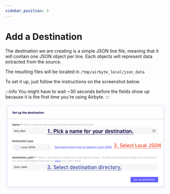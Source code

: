 ```yaml
---
sidebar_position: 3
---
```

# Add a Destination

The destination we are creating is a simple JSON line file, meaning that it will contain one JSON object per line. Each objects will represent data extracted from the source.

The resulting files will be located in `/tmp/airbyte_local/json_data`

To set it up, just follow the instructions on the screenshot below.

:::info
You might have to wait ~30 seconds before the fields show up because it is the first time you're using Airbyte.
:::

![](../.gitbook/assets/getting-started-destination.png)

